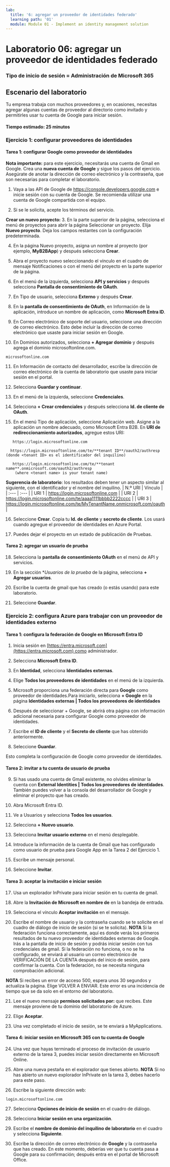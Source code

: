 ```yaml
---
lab:
  title: '6: agregar un proveedor de identidades federado'
  learning path: '01'
  module: Module 01 - Implement an identity management solution
---
```


# Laboratorio 06: agregar un proveedor de identidades federado

### Tipo de inicio de sesión = Administración de Microsoft 365

## Escenario del laboratorio

Tu empresa trabaja con muchos proveedores y, en ocasiones, necesitas agregar algunas cuentas de proveedor al directorio como invitado y permitirles usar tu cuenta de Google para iniciar sesión.

#### Tiempo estimado: 25 minutos

### Ejercicio 1: configurar proveedores de identidades

#### Tarea 1: configurar Google como proveedor de identidades

**Nota importante:** para este ejercicio, necesitarás una cuenta de Gmail en Google. Crea una **nueva cuenta de Google** y sigue los pasos del ejercicio.  Asegúrate de anotar la dirección de correo electrónico y la contraseña, que son necesarias para completar el laboratorio.

1. Vaya a las API de Google de https://console.developers.google.com e inicie sesión con su cuenta de Google. Se recomienda utilizar una cuenta de Google compartida con el equipo.

2. Si se le solicita, acepte los términos del servicio.

**Crear un nuevo proyecto:**
3. En la parte superior de la página, selecciona el menú de proyectos para abrir la página Seleccionar un proyecto. Elija **Nuevo proyecto**.  Deja los campos restantes con la configuración predeterminada.

4. En la página Nuevo proyecto, asigna un nombre al proyecto (por ejemplo, **MyB2BApp**) y después selecciona **Crear**.

5. Abra el proyecto nuevo seleccionando el vínculo en el cuadro de mensaje Notificaciones o con el menú del proyecto en la parte superior de la página.

6. En el menú de la izquierda, selecciona **API y servicios** y después selecciona **Pantalla de consentimiento de OAuth**.

7. En Tipo de usuario, selecciona **Externo** y después **Crear**.

8. En la **pantalla de consentimiento de OAuth**, en Información de la aplicación, introduce un nombre de aplicación, como **Microsoft Entra ID**.

9. En Correo electrónico de soporte del usuario, seleccione una dirección de correo electrónico. Esto debe incluir la dirección de correo electrónico que usaste para iniciar sesión en Google.

10. En Dominios autorizados, selecciona **+ Agregar dominio** y después agrega el dominio microsoftonline.com.

   ```
   microsoftonline.com
   ```

11. En Información de contacto del desarrollador, escribe la dirección de correo electrónico de la cuenta de laboratorio que usaste para iniciar sesión en el portal.

12. Selecciona **Guardar y continuar**.

13. En el menú de la izquierda, seleccione **Credenciales**.

14. Selecciona **+ Crear credenciales** y después selecciona **Id. de cliente de OAuth**.

15. En el menú Tipo de aplicación, seleccione Aplicación web. Asigne a la aplicación un nombre adecuado, como Microsoft Entra B2B. En **URI de redireccionamiento autorizados**, agregue estos URI:

   ```
      https://login.microsoftonline.com
   ```
      https://login.microsoftonline.com/te/**tenant ID**/oauth2/authresp (donde <tenant ID> es el identificador del inquilino)
   ```
      https://login.microsoftonline.com/te/**tenant name**.onmicrosoft.com/oauth2/authresp
       (where <tenant name> is your tenant name)
   ```

**Sugerencia de laboratorio**: los resultados deben tener un aspecto similar al siguiente, con el identificador y el nombre del inquilino.
| N.º URI | Vínculo |
| :--- | :--- |
| URI 1 | https://login.microsoftonline.com |
| URI 2 | https://login.microsoftonline.com/te/aaaa1111bbbb2222cccc |
| URI 3 | https://login.microsoftonline.com/te/MyTenantName.onmicrosoft.com/oauth |

16. Seleccione **Crear**. Copia tu **Id. de cliente** y **secreto de cliente**. Los usará cuando agregue el proveedor de identidades en Azure Portal.

17. Puedes dejar el proyecto en un estado de publicación de Pruebas.

#### Tarea 2: agregar un usuario de prueba
18. Selecciona la **pantalla de consentimiento OAuth** en el menú de API y servicios.

19. En la sección **Usuarios de la prueba* de la página, selecciona **+ Agregar usuarios**.

20. Escribe la cuenta de gmail que has creado (o estás usando) para este laboratorio.

21. Seleccione **Guardar**.


### Ejercicio 2: configura Azure para trabajar con un proveedor de identidades externo

#### Tarea 1: configura la federación de Google en Microsoft Entra ID
1. Inicia sesión en [https://entra.microsoft.com](https://entra.microsoft.com) como administrador.

2. Selecciona **Microsoft Entra ID**.

3. En **Identidad**, selecciona **Identidades externas**.

4. Elige **Todos los proveedores de identidades** en el menú de la izquierda.

5. Microsoft proporciona una federación directa para **Google** como proveedor de identidades.Para iniciarlo, selecciona **+ Google** en la página **Identidades externas | Todos los proveedores de identidades**
 
6. Después de seleccionar + Google, se abrirá otra página con información adicional necesaria para configurar Google como proveedor de identidades.  

7. Escribe el **ID de cliente** y el **Secreto de cliente** que has obtenido anteriormente.

8. Seleccione **Guardar**.

Esto completa la configuración de Google como proveedor de identidades.

#### Tarea 2: invitar a tu cuenta de usuario de prueba
9. Si has usado una cuenta de Gmail existente, no olvides eliminar la cuenta con **External Identities | Todos los proveedores de identidades**. También puedes volver a la consola del desarrollador de Google y eliminar el proyecto que has creado.

10. Abra Microsoft Entra ID.

11. Ve a Usuarios y selecciona **Todos los usuarios**.

12. Selecciona **+ Nuevo usuario**.

13. Selecciona **Invitar usuario externo** en el menú desplegable.

14. Introduce la información de la cuenta de Gmail que has configurado como usuario de prueba para Google App en la Tarea 2 del Ejercicio 1.

15. Escribe un mensaje personal.

16. Seleccione **Invitar**.

#### Tarea 3: aceptar la invitación e iniciar sesión
17. Usa un explorador InPrivate para iniciar sesión en tu cuenta de gmail.

18. Abre la **Invitación de Microsoft en nombre de** en la bandeja de entrada.

19. Selecciona el vínculo **Aceptar invitación** en el mensaje.

20. Escribe el nombre de usuario y la contraseña cuando se te solicite en el cuadro de diálogo de inicio de sesión (si se te solicita).
   **NOTA** Si la federación funciona correctamente, aquí es donde verás los primeros resultados de tu nuevo proveedor de identidades externas de Google.  Irás a la pantalla de inicio de sesión y podrás iniciar sesión con tus credenciales de gmail.  Si la federación no funciona, o no se ha configurado, se enviará al usuario un correo electrónico de VERIFICACIÓN DE LA CUENTA después del inicio de sesión, para confirmar la cuenta.  Con la federación, no se necesita ninguna comprobación adicional.

   **NOTA** Si recibes un error de acceso 500, espera unos 30 segundos y actualiza la página.  Elige VOLVER A ENVIAR.  Este error es una incidencia de tiempo que se da solo en el entorno del laboratorio.

21. Lee el nuevo mensaje **permisos solicitados por:** que recibes.  Este mensaje proviene de tu dominio del laboratorio de Azure.

22. Elige **Aceptar**.

23. Una vez completado el inicio de sesión, se te enviará a MyApplications.

#### Tarea 4: iniciar sesión en Microsoft 365 con tu cuenta de Google
24. Una vez que hayas terminado el proceso de invitación de usuario externo de la tarea 3, puedes iniciar sesión directamente en Microsoft Online.

25. Abre una nueva pestaña en el explorador que tienes abierto.
   **NOTA** Si no has abierto un nuevo explorador InPrivate en la tarea 3, debes hacerlo para este paso.

26. Escribe la siguiente dirección web:

   ```
   login.microsoftonline.com
   ```

27. Selecciona **Opciones de inicio de sesión** en el cuadro de diálogo.
 
28. Selecciona **Iniciar sesión en una organización**.

29. Escribe el **nombre de dominio del inquilino de laboratorio** en el cuadro y selecciona **Siguiente**.

30. Escribe la dirección de correo electrónico de **Google** y la contraseña que has creado.
En este momento, deberías ver que tu cuenta pasa a Google para su confirmación; después entra en el portal de Microsoft Office.
